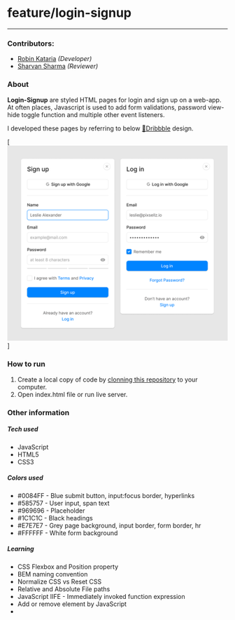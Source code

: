 # feature/login-signup
---
### Contributors:
- [Robin Kataria](https://github.com/robinkataria) _(Developer)_
- [Sharvan Sharma](https://github.com/sharvan-sharma) _(Reviewer)_
### About
**Login-Signup** are styled HTML pages for login and sign up on a web-app. At often places, Javascript is used to add form validations, password view-hide toggle function and multiple other event listeners. 

I developed these pages by referring to below [🔗Dribbble](https://dribbble.com/shots/16502934-Sign-up-Log-in) design.

[![Login Signup page](./images/reference.png)]

### How to run
1. Create a local copy of code by [clonning this  repository](https://docs.github.com/en/repositories/creating-and-managing-repositories/cloning-a-repository#:~:text=to%20a%20project.-,Cloning%20a%20repository,-On%20GitHub.com) to your computer.
2. Open index.html file or run live server.

### Other information
##### Tech used
- JavaScript
- HTML5
- CSS3

##### Colors used
- #0084FF - Blue submit button, input:focus border, hyperlinks
- #585757 - User input, span text
- #969696 - Placeholder
- #1C1C1C - Black headings
- #E7E7E7 - Grey page background, input border, form border, hr
- #FFFFFF - White form background

##### Learning
- CSS Flexbox and Position property
- BEM naming convention
- Normalize CSS vs Reset CSS
- Relative and Absolute File paths
- JavaScript IIFE - Immediately invoked function expression
- Add or remove element by JavaScript
- <script> tag attributes (defer, async)
- Application of different Event listeners (DOMContentLoaded, click, submit, etc)
- Regular expression for form validation
- READMEmd file maintainance
